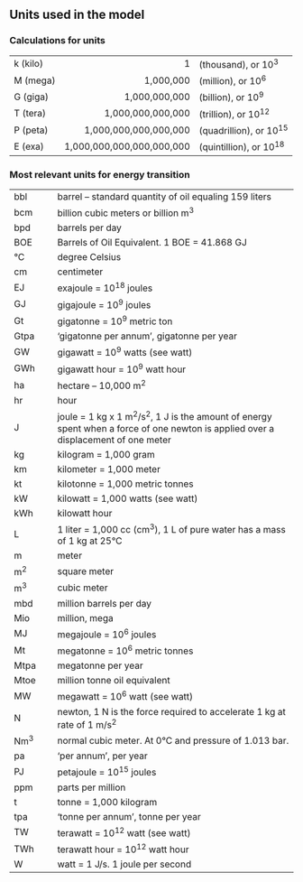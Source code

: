 ## Units used in the model

### Calculations for units

<table>
  <tr>
    <td>k (kilo)</td>
    <td><div align='right'>1</div></td>
    <td>(thousand), or 10<sup>3</sup></td>
  </tr>
  <tr>
    <td>M (mega)</td>
    <td><div align='right'>1,000,000 </div></td>
    <td>(million), or 10<sup>6</sup></td>
  </tr>
  <tr>
    <td>G (giga)</td>
    <td><div align='right'>1,000,000,000 </div></td>
    <td>(billion), or 10<sup>9</sup></td>
  </tr>
  <tr>
    <td>T (tera)</td>
    <td><div align='right'>1,000,000,000,000 </div></td>
    <td>(trillion), or 10<sup>12</sup></td>
  </tr>
  <tr>
    <td>P (peta)</td>
    <td><div align='right'>1,000,000,000,000,000 </div></td>
    <td>(quadrillion), or 10<sup>15</sup></td>
  </tr>
  <tr>
    <td>E (exa)</td>
    <td><div align='right'>1,000,000,000,000,000,000</div></td>
    <td>(quintillion), or 10<sup>18</sup></td>
  </tr>
</table>

### Most relevant units for energy transition

  <table cellspacing='0' cellpadding='0'>
  <col width='64'>
  <col width='454'>
  <tr>
    <td width='64'>bbl </td>
    <td width='454'>barrel – standard quantity of    oil equaling 159 liters</td>
  </tr>
   <tr>
    <td>bcm </td>
    <td>billion cubic meters or billion m<sup>3</sup></td>
  </tr>
  <tr>
    <td>bpd </td>
    <td>barrels per day</td>
  </tr>
  <tr>
    <td>BOE </td>
    <td>Barrels of Oil Equivalent. 1 BOE = 41.868 GJ</td>
  </tr>
  <tr>
    <td>°C </td>
    <td>degree Celsius</td>
  </tr>
  <tr>
    <td>cm </td>
    <td>centimeter</td>
  </tr>
  <tr>
    <td>EJ </td>
    <td>exajoule = 10<sup>18</sup> joules </td>
  </tr>
  <tr>
    <td>GJ</td>
    <td>gigajoule = 10<sup>9</sup> joules</td>
  </tr>
  <tr>
    <td>Gt </td>
    <td>gigatonne = 10<sup>9</sup> metric ton </td>
  </tr>
  <tr>
    <td>Gtpa </td>
    <td>‘gigatonne per annum’, gigatonne per year</td>
  </tr>
  <tr>
    <td>GW </td>
    <td>gigawatt = 10<sup>9</sup> watts (see watt)</td>
  </tr>
  <tr>
    <td>GWh</td>
    <td>gigawatt hour = 10<sup>9</sup> watt hour</td>
  </tr>
  <tr>
    <td>ha </td>
    <td>hectare – 10,000 m<sup>2</sup></td>
  </tr>
  <tr>
    <td>hr </td>
    <td>hour</td>
  </tr>
  <tr>
    <td>J</td>
    <td>joule = 1 kg x 1 m<sup>2</sup>/s<sup>2</sup>, 1 J is the amount of energy spent when a force of one newton is applied over a displacement of one meter</td>
  </tr>
  <tr>
    <td>kg </td>
    <td>kilogram = 1,000 gram</td>
  </tr>
  <tr>
    <td>km </td>
    <td>kilometer = 1,000 meter</td>
  </tr>
  <tr>
    <td>kt </td>
    <td>kilotonne = 1,000    metric tonnes </td>
  </tr>
  <tr>
    <td>kW </td>
    <td>kilowatt = 1,000 watts (see watt)</td>
  </tr>
  <tr>
    <td>kWh </td>
    <td>kilowatt hour</td>
  </tr>
 <tr>
    <td>L</td>
    <td>1 liter = 1,000 cc (cm<sup>3</sup>), 1 L of pure water has a mass of 1 kg at 25°C</td>
  </tr>
  <tr>
    <td>m </td>
    <td>meter</td>
  </tr>
  <tr>
    <td>m<sup>2</sup> </td>
    <td>square meter </td>
  </tr>
  <tr>
    <td>m<sup>3</sup> </td>
    <td>cubic meter </td>
  </tr>
  <tr>
    <td>mbd </td>
    <td>million barrels per day</td>
  </tr>
  <tr>
    <td>Mio </td>
    <td>million, mega</td>
  </tr>
  <tr>
    <td>MJ </td>
    <td>megajoule = 10<sup>6</sup> joules </td>
  </tr>
  <tr>
    <td>Mt </td>
    <td>megatonne = 10<sup>6</sup> metric tonnes</td>
  </tr>
  <tr>
    <td>Mtpa </td>
    <td>megatonne per year</td>
  </tr>
  <tr>
    <td>Mtoe </td>
    <td>million tonne oil equivalent</td>
  </tr>
  <tr>
    <td>MW </td>
    <td>megawatt = 10<sup>6</sup> watt (see watt)</td>
  </tr>
  <tr>
    <td>N</td>
    <td>newton, 1 N is the force required to accelerate 1 kg at rate of 1 m/s<sup>2</sup></td>
  </tr>
  <tr>
    <td>Nm<sup>3 </sup></td>
    <td>normal cubic meter. At 0°C and pressure of 1.013 bar.</td>
  </tr>
  <tr>
    <td>pa</td>
    <td>‘per annum’, per year</td>
  </tr>
  <tr>
    <td>PJ </td>
    <td>petajoule = 10<sup>15</sup> joules </td>
  </tr>
  <tr>
    <td>ppm </td>
    <td>parts per million</td>
  </tr>
  <tr>
    <td>t </td>
    <td>tonne = 1,000 kilogram </td>
  </tr>
  <tr>
    <td>tpa </td>
    <td>‘tonne per annum’, tonne per year</td>
  </tr>
  <tr>
    <td>TW </td>
    <td>terawatt = 10<sup>12</sup> watt (see watt)</td>
  </tr>
  <tr>
    <td>TWh </td>
    <td>terawatt hour = 10<sup>12</sup> watt hour </td>
  </tr>
  <tr>
    <td>W</td>
    <td>watt = 1 J/s. 1 joule per second</td>
  </tr>
</table>
